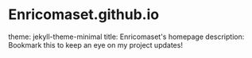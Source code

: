 # Enricomaset.github.io
theme: jekyll-theme-minimal
title: Enricomaset's homepage
description: Bookmark this to keep an eye on my project updates!
